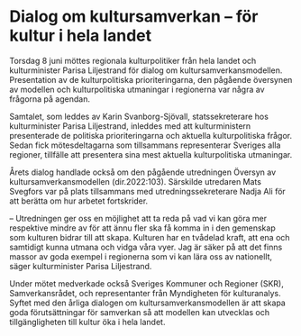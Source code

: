 # Dialog om kultursamverkan – för kultur i hela landet

Torsdag 8 juni möttes regionala kulturpolitiker från hela landet och kulturminister Parisa Liljestrand för dialog om kultursamverkansmodellen. Presentation av de kulturpolitiska prioriteringarna, den pågående översynen av modellen och kulturpolitiska utmaningar i regionerna var några av frågorna på agendan.

Samtalet, som leddes av Karin Svanborg-Sjövall, statssekreterare hos kulturminister Parisa Liljestrand, inleddes med att kulturministern presenterade de politiska prioriteringarna och aktuella kulturpolitiska frågor. Sedan fick mötesdeltagarna som tillsammans representerar Sveriges alla regioner, tillfälle att presentera sina mest aktuella kulturpolitiska utmaningar.

Årets dialog handlade också om den pågående utredningen Översyn av kultursamverkansmodellen (dir.2022:103). Särskilde utredaren Mats Svegfors var på plats tillsammans med utredningssekreterare Nadja Ali för att berätta om hur arbetet fortskrider.

– Utredningen ger oss en möjlighet att ta reda på vad vi kan göra mer respektive mindre av för att ännu fler ska få komma in i den gemenskap som kulturen bidrar till att skapa. Kulturen har en tvådelad kraft, att ena och samtidigt kunna utmana och vidga våra vyer. Jag är säker på att det finns massor av goda exempel i regionerna som vi kan lära oss av nationellt, säger kulturminister Parisa Liljestrand.

Under mötet medverkade också Sveriges Kommuner och Regioner (SKR), Samverkansrådet, och representanter från Myndigheten för kulturanalys. Syftet med den årliga dialogen om kultursamverkansmodellen är att skapa goda förutsättningar för samverkan så att modellen kan utvecklas och tillgängligheten till kultur öka i hela landet.
